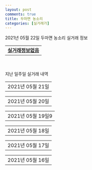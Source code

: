 ```yaml
---
layout: post
comments: true
title: 두마면 농소리
categories: [실거래가]
---
```


2021년 05월 22일 두마면 농소리 실거래 정보

<table>
  <tr>
    <td colspan="4" style="font-weight: bold;"><a href="https://search.naver.com/search.naver?query=실거래정보없음">실거래정보없음</a></td>
  </tr>
    
</table>
    
<div style="margin-top: 50px; margin-bottom: 13px">지난 일주일 실거래 내역</div>

  <table style="width: 100%; margin-bottom: 1px">
      <tr class="header">
        <td>2021년 05월 21일</td>
      </tr>
      <tr class="child" style="display: none">
        <td>
            
        <table>
          <tr>
            <td colspan="4" style="font-weight: bold;"><a href="https://search.naver.com/search.naver?query=계룡 푸르지오 더 퍼스트">계룡 푸르지오 더 퍼스트</a></td>
          </tr>

          <tr>
            <td>전매</td>
            <td>14층</td>
            <td>84.2562㎡</td>
            <td>계약일 2021-05-17</td>
          </tr>
          <tr>
            <td colspan="4">34,862</td>
          </tr>
    
          <tr>
            <td>전매</td>
            <td>14층</td>
            <td>84.2059㎡</td>
            <td>계약일 2021-05-15</td>
          </tr>
          <tr>
            <td colspan="4">34,722</td>
          </tr>
    
          <tr>
            <td>전매</td>
            <td>18층</td>
            <td>84.2562㎡</td>
            <td>계약일 2021-05-17</td>
          </tr>
          <tr>
            <td colspan="4">34,542</td>
          </tr>
    
          <tr>
            <td>전매</td>
            <td>18층</td>
            <td>84.2562㎡</td>
            <td>계약일 2021-05-20</td>
          </tr>
          <tr>
            <td colspan="4">32,601</td>
          </tr>
    
          <tr>
            <td>전매</td>
            <td>16층</td>
            <td>59.6604㎡</td>
            <td>계약일 2021-05-15</td>
          </tr>
          <tr>
            <td colspan="4">25,695</td>
          </tr>
    
          <tr>
            <td>전매</td>
            <td>21층</td>
            <td>59.6604㎡</td>
            <td>계약일 2021-05-18</td>
          </tr>
          <tr>
            <td colspan="4">25,234</td>
          </tr>
    
          <tr>
            <td>전매</td>
            <td>23층</td>
            <td>59.6989㎡</td>
            <td>계약일 2021-05-15</td>
          </tr>
          <tr>
            <td colspan="4">25,149</td>
          </tr>
    
          <tr>
            <td>전매</td>
            <td>12층</td>
            <td>59.6989㎡</td>
            <td>계약일 2021-05-18</td>
          </tr>
          <tr>
            <td colspan="4">24,989</td>
          </tr>
    
          <tr>
            <td>전매</td>
            <td>22층</td>
            <td>59.6604㎡</td>
            <td>계약일 2021-05-18</td>
          </tr>
          <tr>
            <td colspan="4">24,894</td>
          </tr>
    
          <tr>
            <td>전매</td>
            <td>15층</td>
            <td>59.6604㎡</td>
            <td>계약일 2021-05-15</td>
          </tr>
          <tr>
            <td colspan="4">24,794</td>
          </tr>
    
          <tr>
            <td>전매</td>
            <td>14층</td>
            <td>59.6989㎡</td>
            <td>계약일 2021-05-17</td>
          </tr>
          <tr>
            <td colspan="4">24,635</td>
          </tr>
    
          <tr>
            <td>전매</td>
            <td>16층</td>
            <td>59.6989㎡</td>
            <td>계약일 2021-05-17</td>
          </tr>
          <tr>
            <td colspan="4">24,555</td>
          </tr>
    
          <tr>
            <td>전매</td>
            <td>10층</td>
            <td>59.7711㎡</td>
            <td>계약일 2021-05-17</td>
          </tr>
          <tr>
            <td colspan="4">24,503</td>
          </tr>
    
          <tr>
            <td>전매</td>
            <td>18층</td>
            <td>59.6989㎡</td>
            <td>계약일 2021-05-18</td>
          </tr>
          <tr>
            <td colspan="4">24,255</td>
          </tr>
    
          <tr>
            <td>전매</td>
            <td>8층</td>
            <td>59.6989㎡</td>
            <td>계약일 2021-05-18</td>
          </tr>
          <tr>
            <td colspan="4">24,155</td>
          </tr>
    
          <tr>
            <td>전매</td>
            <td>6층</td>
            <td>59.6604㎡</td>
            <td>계약일 2021-05-17</td>
          </tr>
          <tr>
            <td colspan="4">23,994</td>
          </tr>
    
          <tr>
            <td>전매</td>
            <td>21층</td>
            <td>59.6989㎡</td>
            <td>계약일 2021-05-19</td>
          </tr>
          <tr>
            <td colspan="4">23,735</td>
          </tr>
    
          <tr>
            <td>전매</td>
            <td>4층</td>
            <td>59.6989㎡</td>
            <td>계약일 2021-05-17</td>
          </tr>
          <tr>
            <td colspan="4">23,285</td>
          </tr>
    
          <tr>
            <td>전매</td>
            <td>3층</td>
            <td>59.6989㎡</td>
            <td>계약일 2021-05-20</td>
          </tr>
          <tr>
            <td colspan="4">22,549</td>
          </tr>
    
        </table>
    
        </td>
      </tr>
  </table>
    
  <table style="width: 100%; margin-bottom: 1px">
      <tr class="header">
        <td>2021년 05월 20일</td>
      </tr>
      <tr class="child" style="display: none">
        <td>
            
        <table>
          <tr>
            <td colspan="4" style="font-weight: bold;"><a href="https://search.naver.com/search.naver?query=실거래정보없음">실거래정보없음</a></td>
          </tr>

        </table>
    
        </td>
      </tr>
  </table>
    
  <table style="width: 100%; margin-bottom: 1px">
      <tr class="header">
        <td>2021년 05월 19일9</td>
      </tr>
      <tr class="child" style="display: none">
        <td>
            
        <table>
          <tr>
            <td colspan="4" style="font-weight: bold;"><a href="https://search.naver.com/search.naver?query=계룡 푸르지오 더 퍼스트">계룡 푸르지오 더 퍼스트</a></td>
          </tr>

          <tr>
            <td>전매</td>
            <td>20층</td>
            <td>84.2562㎡</td>
            <td>계약일 2021-05-17</td>
          </tr>
          <tr>
            <td colspan="4">36,062</td>
          </tr>
    
          <tr>
            <td>전매</td>
            <td>23층</td>
            <td>84.2562㎡</td>
            <td>계약일 2021-05-17</td>
          </tr>
          <tr>
            <td colspan="4">35,655</td>
          </tr>
    
          <tr>
            <td>전매</td>
            <td>11층</td>
            <td>84.1596㎡</td>
            <td>계약일 2021-05-17</td>
          </tr>
          <tr>
            <td colspan="4">33,913</td>
          </tr>
    
          <tr>
            <td>전매</td>
            <td>6층</td>
            <td>59.6989㎡</td>
            <td>계약일 2021-05-14</td>
          </tr>
          <tr>
            <td colspan="4">24,616</td>
          </tr>
    
          <tr>
            <td>전매</td>
            <td>17층</td>
            <td>59.6604㎡</td>
            <td>계약일 2021-05-17</td>
          </tr>
          <tr>
            <td colspan="4">24,174</td>
          </tr>
    
          <tr>
            <td>전매</td>
            <td>7층</td>
            <td>59.6989㎡</td>
            <td>계약일 2021-05-17</td>
          </tr>
          <tr>
            <td colspan="4">22,400</td>
          </tr>
    
        </table>
    
        </td>
      </tr>
  </table>
    
  <table style="width: 100%; margin-bottom: 1px">
      <tr class="header">
        <td>2021년 05월 18일</td>
      </tr>
      <tr class="child" style="display: none">
        <td>
            
        <table>
          <tr>
            <td colspan="4" style="font-weight: bold;"><a href="https://search.naver.com/search.naver?query=계룡 푸르지오 더 퍼스트">계룡 푸르지오 더 퍼스트</a></td>
          </tr>

          <tr>
            <td>전매</td>
            <td>21층</td>
            <td>84.1596㎡</td>
            <td>계약일 2021-05-13</td>
          </tr>
          <tr>
            <td colspan="4">36,609</td>
          </tr>
    
          <tr>
            <td>전매</td>
            <td>21층</td>
            <td>84.0947㎡</td>
            <td>계약일 2021-05-17</td>
          </tr>
          <tr>
            <td colspan="4">35,640</td>
          </tr>
    
          <tr>
            <td>전매</td>
            <td>10층</td>
            <td>84.2562㎡</td>
            <td>계약일 2021-05-14</td>
          </tr>
          <tr>
            <td colspan="4">33,042</td>
          </tr>
    
          <tr>
            <td>전매</td>
            <td>1층</td>
            <td>84.2562㎡</td>
            <td>계약일 2021-05-14</td>
          </tr>
          <tr>
            <td colspan="4">32,463</td>
          </tr>
    
          <tr>
            <td>전매</td>
            <td>7층</td>
            <td>59.6989㎡</td>
            <td>계약일 2021-05-14</td>
          </tr>
          <tr>
            <td colspan="4">24,083</td>
          </tr>
    
          <tr>
            <td>전매</td>
            <td>7층</td>
            <td>59.6604㎡</td>
            <td>계약일 2021-05-14</td>
          </tr>
          <tr>
            <td colspan="4">23,294</td>
          </tr>
    
        </table>
    
        </td>
      </tr>
  </table>
    
  <table style="width: 100%; margin-bottom: 1px">
      <tr class="header">
        <td>2021년 05월 17일</td>
      </tr>
      <tr class="child" style="display: none">
        <td>
            
        <table>
          <tr>
            <td colspan="4" style="font-weight: bold;"><a href="https://search.naver.com/search.naver?query=실거래정보없음">실거래정보없음</a></td>
          </tr>

        </table>
    
        </td>
      </tr>
  </table>
    
  <table style="width: 100%; margin-bottom: 1px">
      <tr class="header">
        <td>2021년 05월 16일</td>
      </tr>
      <tr class="child" style="display: none">
        <td>
            
        <table>
          <tr>
            <td colspan="4" style="font-weight: bold;"><a href="https://search.naver.com/search.naver?query=실거래정보없음">실거래정보없음</a></td>
          </tr>

        </table>
    
        </td>
      </tr>
  </table>
    

